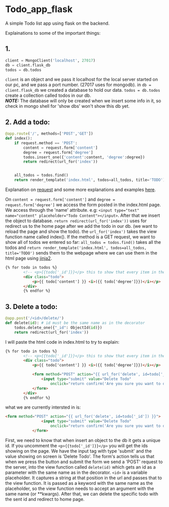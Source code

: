 # Todo_app_flask

A simple Todo list app using flask on the backend.

Explainations to some of the important things:

## 1.
```python
client = MongoClient('localhost', 27017)
db = client.flask_db
todos = db.todos
```
`client` is an object and we pass it localhost for the local server started on our pc, and we pass a port number. (27017 uses for mongodb).
in `db = client.flask_db` we created a database to hold our data.
`todos = db.todos` create a collection called todos in our db.<br>
**_NOTE:_**  The database will only be created when we insert some info in it, so check in mongo shell for 'show dbs' won't show this db yet.

## 2. Add a todo:
```python
@app.route('/', methods=['POST','GET'])
def index():
    if request.method == 'POST':
        content = request.form['content']
        degree = request.form['degree']
        todos.insert_one({'content':content, 'degree':degree})
        return redirect(url_for('index'))


    all_todos = todos.find()
    return render_template('index.html', todos=all_todos, title='TODO')
```
Explanation on [request](https://flask.palletsprojects.com/en/2.2.x/reqcontext/) and some more explanations and examples [here](https://stackoverflow.com/questions/10434599/get-the-data-received-in-a-flask-request).

On `content = request.form['content']` and `degree = request.form['degree']` we access the form posted in the index.html page. We access through the
'name' attribute. e.g: `<input type="text" name="content" placeholder="Todo Content"></input>`.
After that we insert the object to database.
`return redirect(url_for('index'))` uses for redirect us to the home page after we add the todo in our db. (we want to reload the page and show the todo). the `url_for('index')` takes the view function name called index().
If the method is a GET request, we want to show all of todos we entered so far:
`all_todos = todos.find()` takes all the todos and `return render_template('index.html', todos=all_todos, title='TODO')` sends them to the
webpage where we can use them in the html page using [jinja2](https://jinja.palletsprojects.com/en/3.1.x/).
``` html
{% for todo in todos %}
        <!-- <p>{{todo['_id']}}</p> this to show that every item in the db gets an id -->
        <div class="todo">
            <p>{{ todo['content'] }} <i>({{ todo['degree']}})</i></p>
        </div>
        {% endfor %}
```

## 3. Delete a todo:
```python
@app.post('/<id>/delete/')
def delete(id): # id must be the same name as in the decorator
    todos.delete_one({"_id": ObjectId(id)})
    return redirect(url_for('index'))
```
I will paste the html code in index.html to try to explain:
```html
{% for todo in todos %}
        <!-- <p>{{todo['_id']}}</p> this to show that every item in the db gets an id -->
        <div class="todo">
            <p>{{ todo['content'] }} <i>({{ todo['degree']}})</i></p>

            <form method="POST" action="{{ url_for('delete', id=todo['_id']) }}">
                <input type="submit" value="Delete Todo"
                    onclick="return confirm('Are you sure you want to delete this Todo?')">
            </form>
        </div>
        {% endfor %}
```
what we are currently intersted in is:
```html
<form method="POST" action="{{ url_for('delete', id=todo['_id']) }}">
                <input type="submit" value="Delete Todo"
                    onclick="return confirm('Are you sure you want to delete this Todo?')">
            </form>
```
First, we need to know that when insert an object to the db it gets a unique id. If you uncomment the `<p>{{todo['_id']}}</p>` you will get the ids showing on the page.
We have the input tag with type 'submit' and the value showing on screen is 'Delete Todo'. The form's action tells us that when we press the button and submit the form we send a 'POST' request to the server, into the view function called `delete(id)` which gets  an id as a parameter with the same name as in the decorator. `<id>` is a variable placeholder. It captures a string at that position in the url and passes that to the view function. It is passed as a keyword with the same name as the placeholder, so the view function needs to accept an argument with the same name (or **kwargs).
After that, we can delete the specific todo with the sent id and redirect to home page.


